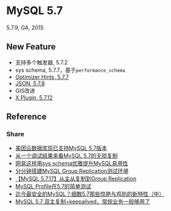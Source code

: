 # MySQL 5.7
5.7.9, GA, 2015

## New Feature

- 支持多个触发器, 5.7.2
- sys schema, 5.7.7，基于`performance_schema`
- [Optimizer Hints, 5.7.7](https://dev.mysql.com/doc/refman/5.7/en/optimizer-hints.html)
- [JSON, 5.7.8](../dev/model/DataTypes.md#json)
- GIS改进
- [X Plugin, 5.7.12](http://dev.mysql.com/doc/refman/5.7/en/x-plugin.html)



## Reference



### Share

- [美团云数据库现已支持MySQL 5.7版本](https://mp.weixin.qq.com/s/tjdlYH8mAN2ynqplHE5HHg)
- [从一个调试结果来看MySQL 5.7的无损复制](http://mp.weixin.qq.com/s/qQUtOeAazK8QWUluP3880g)
- [网易这样用sys schema优雅提升MySQL易用性](http://mp.weixin.qq.com/s/3QA3Y-zmtX2AJxKg-SyEEA)
- [分分钟搭建MySQL Group Replication测试环境](https://mp.weixin.qq.com/s/1pOry8UyRrxi9kO2opAvNg)
- [【MySQL 5.7.17】从主从复制到Group Replication](http://mp.weixin.qq.com/s/mkZ8zTSlO0-G4nuo7zLG4g)
- [MySQL Profile在5.7的简单测试](http://mp.weixin.qq.com/s/m2D7rgYR2n4ujH2MZ0Fhwg)
- [迄今最安全的MySQL？细数5.7那些惊艳与鸡肋的新特性（中）](http://mp.weixin.qq.com/s/QITMHC4Vidh2-uQI3uS4GA)
- [MySQL 5.7 双主复制+keepalived，常规业务一般够用了](http://mp.weixin.qq.com/s/sryCTX-LOwYj2y2aHYytjg)


